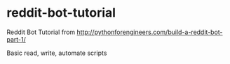 # reddit-bot-tutorial

Reddit Bot Tutorial from http://pythonforengineers.com/build-a-reddit-bot-part-1/

Basic read, write, automate scripts
